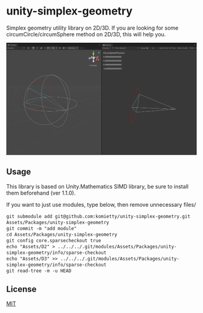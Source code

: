 # unity-simplex-geometry

Simplex geometry utility library on 2D/3D. If you are looking for some circumCircle/circumSphere method on 2D/3D, this will help you.

![img](Assets/Demo/Demo.PNG)

## Usage

This library is based on Unity.Mathematics SIMD library, be sure to install them beforehand (ver 1.1.0).

If you want to just use modules, type below, then remove unnecessary files/
```
git submodule add git@github.com:komietty/unity-simplex-geometry.git Assets/Packages/unity-simplex-geometry
git commit -m "add module"
cd Assets/Packages/unity-simplex-geometry
git config core.sparsecheckout true
echo "Assets/D2" > ../../../.git/modules/Assets/Packages/unity-simplex-geometry/info/sparse-checkout
echo "Assets/D3" >> ../../../.git/modules/Assets/Packages/unity-simplex-geometry/info/sparse-checkout
git read-tree -m -u HEAD
```


## License
[MIT](LICENSE)
